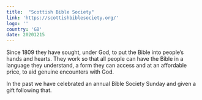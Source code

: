 ```yaml
---
title:  "Scottish Bible Society"
link: 'https://scottishbiblesociety.org/'
logo: ''
country: 'GB'
date: 20201215
---
```

Since 1809 they have sought, under God, to put the Bible into people’s hands and hearts.  They work so that all people can have the Bible in a language they understand, a form they can access and at an affordable price, to aid genuine encounters with God.

In the past we have celebrated an annual Bible Society Sunday and given a gift following that.